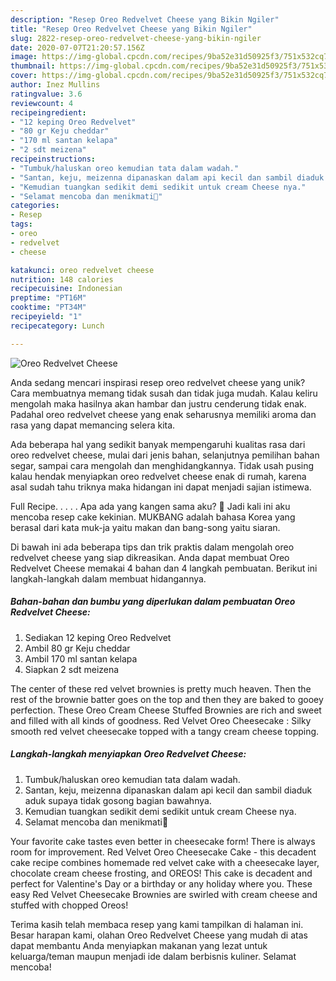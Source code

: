 ```yaml
---
description: "Resep Oreo Redvelvet Cheese yang Bikin Ngiler"
title: "Resep Oreo Redvelvet Cheese yang Bikin Ngiler"
slug: 2822-resep-oreo-redvelvet-cheese-yang-bikin-ngiler
date: 2020-07-07T21:20:57.156Z
image: https://img-global.cpcdn.com/recipes/9ba52e31d50925f3/751x532cq70/oreo-redvelvet-cheese-foto-resep-utama.jpg
thumbnail: https://img-global.cpcdn.com/recipes/9ba52e31d50925f3/751x532cq70/oreo-redvelvet-cheese-foto-resep-utama.jpg
cover: https://img-global.cpcdn.com/recipes/9ba52e31d50925f3/751x532cq70/oreo-redvelvet-cheese-foto-resep-utama.jpg
author: Inez Mullins
ratingvalue: 3.6
reviewcount: 4
recipeingredient:
- "12 keping Oreo Redvelvet"
- "80 gr Keju cheddar"
- "170 ml santan kelapa"
- "2 sdt meizena"
recipeinstructions:
- "Tumbuk/haluskan oreo kemudian tata dalam wadah."
- "Santan, keju, meizenna dipanaskan dalam api kecil dan sambil diaduk aduk supaya tidak gosong bagian bawahnya."
- "Kemudian tuangkan sedikit demi sedikit untuk cream Cheese nya."
- "Selamat mencoba dan menikmati🌻"
categories:
- Resep
tags:
- oreo
- redvelvet
- cheese

katakunci: oreo redvelvet cheese 
nutrition: 148 calories
recipecuisine: Indonesian
preptime: "PT16M"
cooktime: "PT34M"
recipeyield: "1"
recipecategory: Lunch

---
```



![Oreo Redvelvet Cheese](https://img-global.cpcdn.com/recipes/9ba52e31d50925f3/751x532cq70/oreo-redvelvet-cheese-foto-resep-utama.jpg)

Anda sedang mencari inspirasi resep oreo redvelvet cheese yang unik? Cara membuatnya memang tidak susah dan tidak juga mudah. Kalau keliru mengolah maka hasilnya akan hambar dan justru cenderung tidak enak. Padahal oreo redvelvet cheese yang enak seharusnya memiliki aroma dan rasa yang dapat memancing selera kita.

Ada beberapa hal yang sedikit banyak mempengaruhi kualitas rasa dari oreo redvelvet cheese, mulai dari jenis bahan, selanjutnya pemilihan bahan segar, sampai cara mengolah dan menghidangkannya. Tidak usah pusing kalau hendak menyiapkan oreo redvelvet cheese enak di rumah, karena asal sudah tahu triknya maka hidangan ini dapat menjadi sajian istimewa.

Full Recipe. . . . . Apa ada yang kangen sama aku? 😬 Jadi kali ini aku mencoba resep cake kekinian. MUKBANG adalah bahasa Korea yang berasal dari kata muk-ja yaitu makan dan bang-song yaitu siaran.


Di bawah ini ada beberapa tips dan trik praktis dalam mengolah oreo redvelvet cheese yang siap dikreasikan. Anda dapat membuat Oreo Redvelvet Cheese memakai 4 bahan dan 4 langkah pembuatan. Berikut ini langkah-langkah dalam membuat hidangannya.

<!--inarticleads1-->

##### Bahan-bahan dan bumbu yang diperlukan dalam pembuatan Oreo Redvelvet Cheese:

1. Sediakan 12 keping Oreo Redvelvet
1. Ambil 80 gr Keju cheddar
1. Ambil 170 ml santan kelapa
1. Siapkan 2 sdt meizena


The center of these red velvet brownies is pretty much heaven. Then the rest of the brownie batter goes on the top and then they are baked to gooey perfection. These Oreo Cream Cheese Stuffed Brownies are rich and sweet and filled with all kinds of goodness. Red Velvet Oreo Cheesecake : Silky smooth red velvet cheesecake topped with a tangy cream cheese topping. 

<!--inarticleads2-->

##### Langkah-langkah menyiapkan Oreo Redvelvet Cheese:

1. Tumbuk/haluskan oreo kemudian tata dalam wadah.
1. Santan, keju, meizenna dipanaskan dalam api kecil dan sambil diaduk aduk supaya tidak gosong bagian bawahnya.
1. Kemudian tuangkan sedikit demi sedikit untuk cream Cheese nya.
1. Selamat mencoba dan menikmati🌻


Your favorite cake tastes even better in cheesecake form! There is always room for improvement. Red Velvet Oreo Cheesecake Cake - this decadent cake recipe combines homemade red velvet cake with a cheesecake layer, chocolate cream cheese frosting, and OREOS! This cake is decadent and perfect for Valentine&#39;s Day or a birthday or any holiday where you. These easy Red Velvet Cheesecake Brownies are swirled with cream cheese and stuffed with chopped Oreos! 

Terima kasih telah membaca resep yang kami tampilkan di halaman ini. Besar harapan kami, olahan Oreo Redvelvet Cheese yang mudah di atas dapat membantu Anda menyiapkan makanan yang lezat untuk keluarga/teman maupun menjadi ide dalam berbisnis kuliner. Selamat mencoba!
